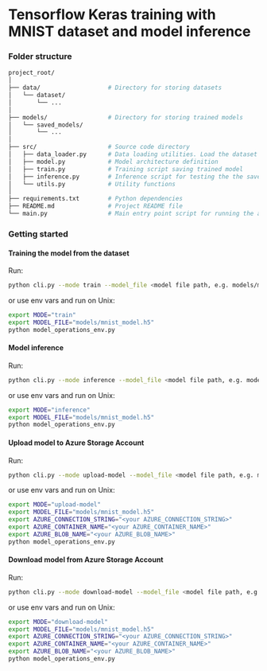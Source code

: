 # Tensorflow Keras training with MNIST dataset and model inference

### Folder structure

```sh
project_root/
│
├── data/                   # Directory for storing datasets
│   └── dataset/
│       └── ...
│
├── models/                 # Directory for storing trained models
│   └── saved_models/
│       └── ...
│
├── src/                    # Source code directory
│   ├── data_loader.py      # Data loading utilities. Load the dataset from the specified directory (data/ in this case) or from external sources like databases or APIs
│   ├── model.py            # Model architecture definition
│   ├── train.py            # Training script saving trained model
│   ├── inference.py        # Inference script for testing the the saved model
│   └── utils.py            # Utility functions
│
├── requirements.txt        # Python dependencies
├── README.md               # Project README file
└── main.py                 # Main entry point script for running the application
```

### Getting started

#### Training the model from the dataset

Run:

```sh
python cli.py --mode train --model_file <model file path, e.g. models/mnist_model.h5>
```

or use env vars and run on Unix:

```sh
export MODE="train"
export MODEL_FILE="models/mnist_model.h5"
python model_operations_env.py
```

#### Model inference

Run:

```sh
python cli.py --mode inference --model_file <model file path, e.g. models/mnist_model.h5>
```

or use env vars and run on Unix:

```sh
export MODE="inference"
export MODEL_FILE="models/mnist_model.h5"
python model_operations_env.py
```

#### Upload model to Azure Storage Account

Run:

```sh
python cli.py --mode upload-model --model_file <model file path, e.g. models/mnist_model.h5> --connection_string <your connection_string> --container_name <your container_name> --blob_name <your blob_name>
```

or use env vars and run on Unix:

```sh
export MODE="upload-model"
export MODEL_FILE="models/mnist_model.h5"
export AZURE_CONNECTION_STRING="<your AZURE_CONNECTION_STRING>"
export AZURE_CONTAINER_NAME="<your AZURE_CONTAINER_NAME>"
export AZURE_BLOB_NAME="<your AZURE_BLOB_NAME>"
python model_operations_env.py
```

#### Download model from Azure Storage Account

Run:

```sh
python cli.py --mode download-model --model_file <model file path, e.g. models/mnist_model.h5> --connection_string <your connection_string> --container_name <your container_name> --blob_name <your blob_name>
```

or use env vars and run on Unix:

```sh
export MODE="download-model"
export MODEL_FILE="models/mnist_model.h5"
export AZURE_CONNECTION_STRING="<your AZURE_CONNECTION_STRING>"
export AZURE_CONTAINER_NAME="<your AZURE_CONTAINER_NAME>"
export AZURE_BLOB_NAME="<your AZURE_BLOB_NAME>"
python model_operations_env.py
```